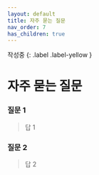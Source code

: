 ```yaml
---
layout: default
title: 자주 묻는 질문
nav_order: 7
has_children: true
---
```


작성중
{: .label .label-yellow }

# 자주 묻는 질문

### 질문 1

> 답 1

### 질문 2

> 답 2

